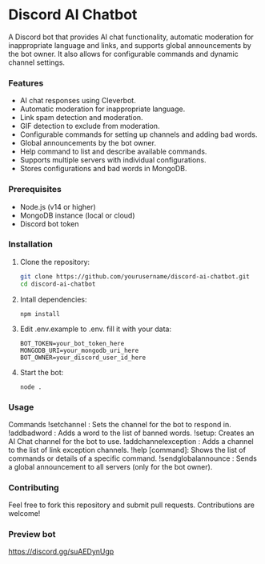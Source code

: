 # Discord AI Chatbot

A Discord bot that provides AI chat functionality, automatic moderation for inappropriate language and links, and supports global announcements by the bot owner. It also allows for configurable commands and dynamic channel settings.

### Features

- AI chat responses using Cleverbot.
- Automatic moderation for inappropriate language.
- Link spam detection and moderation.
- GIF detection to exclude from moderation.
- Configurable commands for setting up channels and adding bad words.
- Global announcements by the bot owner.
- Help command to list and describe available commands.
- Supports multiple servers with individual configurations.
- Stores configurations and bad words in MongoDB.

### Prerequisites

- Node.js (v14 or higher)
- MongoDB instance (local or cloud)
- Discord bot token

### Installation

1. Clone the repository:

   ```bash
   git clone https://github.com/yourusername/discord-ai-chatbot.git
   cd discord-ai-chatbot
2. Intall dependencies:
   ```
   npm install
3. Edit .env.example to .env. fill it with your data:
   ```
   BOT_TOKEN=your_bot_token_here
   MONGODB_URI=your_mongodb_uri_here
   BOT_OWNER=your_discord_user_id_here
4. Start the bot:
   ```
   node .
   ```
### Usage 

   Commands
   !setchannel <channelid>: Sets the channel for the bot to respond in.
   !addbadword <word>: Adds a word to the list of banned words.
   !setup: Creates an AI Chat channel for the bot to use.
   !addchannelexception <channelid>: Adds a channel to the list of link exception channels.
   !help [command]: Shows the list of commands or details of a specific command.
   !sendglobalannounce <message>: Sends a global announcement to all servers (only for the bot owner).

### Contributing

Feel free to fork this repository and submit pull requests. Contributions are welcome!

### Preview bot
https://discord.gg/suAEDynUgp

